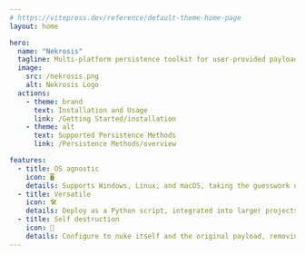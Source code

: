 ```yaml
---
# https://vitepress.dev/reference/default-theme-home-page
layout: home

hero:
  name: "Nekrosis"
  tagline: Multi-platform persistence toolkit for user-provided payloads.
  image:
    src: /nekrosis.png
    alt: Nekrosis Logo
  actions:
    - theme: brand
      text: Installation and Usage
      link: /Getting Started/installation
    - theme: alt
      text: Supported Persistence Methods
      link: /Persistence Methods/overview

features:
  - title: OS agnostic
    icon: 🖥️
    details: Supports Windows, Linux, and macOS, taking the guesswork out of cross-platform malware deployment.
  - title: Versatile
    icon: 🛠️
    details: Deploy as a Python script, integrated into larger projects, or use as a standalone binary.
  - title: Self destruction
    icon: 🧨
    details: Configure to nuke itself and the original payload, removing traces of the initial deployment.
---
```



<style>

:root {
  --vp-home-hero-name-font-size: 88px;
  --vp-home-hero-name-color: transparent;
  --vp-home-hero-name-background: -webkit-linear-gradient(120deg, #1fcc2a 30%, #41d1ff);

  --vp-home-hero-image-background-image: linear-gradient(-0deg, #1fcc2a 50%, #47caff 50%);
  --vp-home-hero-image-filter: blur(44px);
}

@media (min-width: 640px) {
  :root {
    --vp-home-hero-image-filter: blur(56px);
  }
}

@media (min-width: 960px) {
  :root {
    --vp-home-hero-image-filter: blur(68px);
  }
}

</style>


